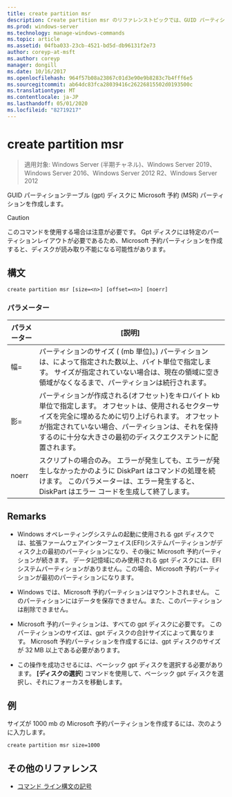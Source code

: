 ```yaml
---
title: create partition msr
description: Create partition msr のリファレンストピックでは、GUID パーティションテーブル (gpt) ディスクに Microsoft 予約 (MSR) パーティションを作成します。
ms.prod: windows-server
ms.technology: manage-windows-commands
ms.topic: article
ms.assetid: 04fba033-23cb-4521-bd5d-db96131f2e73
author: coreyp-at-msft
ms.author: coreyp
manager: dongill
ms.date: 10/16/2017
ms.openlocfilehash: 964f57b08a23867c01d3e90e9b8283c7b4fff6e5
ms.sourcegitcommit: ab64dc83fca28039416c26226815502d0193500c
ms.translationtype: MT
ms.contentlocale: ja-JP
ms.lasthandoff: 05/01/2020
ms.locfileid: "82719217"
---
```

# <a name="create-partition-msr"></a>create partition msr

> 適用対象: Windows Server (半期チャネル)、Windows Server 2019、Windows Server 2016、Windows Server 2012 R2、Windows Server 2012

GUID パーティションテーブル (gpt) ディスクに Microsoft 予約 (MSR) パーティションを作成します。
  
> [!CAUTION]  
> このコマンドを使用する場合は注意が必要です。 Gpt ディスクには特定のパーティションレイアウトが必要であるため、Microsoft 予約パーティションを作成すると、ディスクが読み取り不能になる可能性があります。
  
## <a name="syntax"></a>構文  
  
```  
create partition msr [size=<n>] [offset=<n>] [noerr]  
```  
  
### <a name="parameters"></a>パラメーター  
  
|  パラメーター  |                                                                                                                         [説明]                                                                                                                         |
|-------------|-------------------------------------------------------------------------------------------------------------------------------------------------------------------------------------------------------------------------------------------------------------|
|  幅\=<n>  |               パーティションのサイズ ( \(mb 単位)。\) パーティションは、によっ<n>て指定された数以上、バイト単位で指定します。 サイズが指定されていない場合は、現在の領域に空き領域がなくなるまで、パーティションは続行されます。               |
| 影\=<n> | パーティションが作成される\(オフセット\)をキロバイト kb 単位で指定します。 オフセットは、使用されるセクターサイズを完全に埋めるために切り上げられます。 オフセットが指定されていない場合、パーティションは、それを保持するのに十分な大きさの最初のディスクエクステントに配置されます。 |
|    noerr    |                            スクリプトの場合のみ。 エラーが発生しても、エラーが発生しなかったかのように DiskPart はコマンドの処理を続けます。 このパラメーターは、エラー発生すると、DiskPart はエラー コードを生成して終了します。                             |
  
## <a name="remarks"></a>Remarks  
  
-   Windows オペレーティングシステムの起動に使用される gpt ディスクでは、拡張ファームウェアインターフェイス\(EFI\)システムパーティションがディスク上の最初のパーティションになり、その後に Microsoft 予約パーティションが続きます。 データ記憶域にのみ使用される gpt ディスクには、EFI システムパーティションがありません。この場合、Microsoft 予約パーティションが最初のパーティションになります。  
  
-   Windows では、Microsoft 予約パーティションはマウントされません。 このパーティションにはデータを保存できません。また、このパーティションは削除できません。  
  
-   Microsoft 予約パーティションは、すべての gpt ディスクに必要です。 このパーティションのサイズは、gpt ディスクの合計サイズによって異なります。 Microsoft 予約パーティションを作成するには、gpt ディスクのサイズが 32 MB 以上である必要があります。  
  
-   この操作を成功させるには、ベーシック gpt ディスクを選択する必要があります。 **[ディスクの選択**] コマンドを使用して、ベーシック gpt ディスクを選択し、それにフォーカスを移動します。  
  
## <a name="examples"></a>例  
サイズが 1000 mb の Microsoft 予約パーティションを作成するには、次のように入力します。  
  
```  
create partition msr size=1000  
```  
  
## <a name="additional-references"></a>その他のリファレンス  
- [コマンド ライン構文の記号](command-line-syntax-key.md)  
  

  

